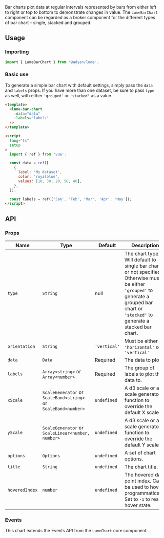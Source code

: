 Bar charts plot data at regular intervals represented by bars from either left to right or top to bottom to demonstrate changes in value. The `LumeBarChart` component can be regarded as a broker component for the different types of bar chart - single, stacked and grouped.

## Usage

### Importing

```ts
import { LumeBarChart } from '@adyen/lume';
```

### Basic use

To generate a simple bar chart with default settings, simply pass the `data` and `labels` props. If you have more than one dataset, be sure to pass `type` as well, with either `'grouped'` or `'stacked'` as a value.

```html
<template>
  <lume-bar-chart
    :data="data"
    :labels="labels"
  />
</template>

<script
  lang="ts"
  setup
>
  import { ref } from 'vue';

  const data = ref([
    {
      label: 'My dataset',
      color: 'royalblue',
      values: [10, 30, 20, 50, 40],
    },
  ]);

  const labels = ref(['Jan', 'Feb', 'Mar', 'Apr', 'May']);
</script>
```

## API

### Props

| Name           | Type                                                           | Default      | Description                                                                                                                                                                             |
| -------------- | -------------------------------------------------------------- | ------------ | --------------------------------------------------------------------------------------------------------------------------------------------------------------------------------------- |
| `type`         | `String`                                                       | null         | The chart type. Will default to single bar chart or not specified. Otherwise must be either `'grouped'` to generate a grouped bar chart or `'stacked'` to generate a stacked bar chart. |
| `orientation`  | `String`                                                       | `'vertical'` | Must be either `'horizontal'` or `'vertical'`                                                                                                                                           |
| `data`         | `Data`                                                         | Required     | The data to plot.                                                                                                                                                                       |
| `labels`       | `Array<string>` or `Array<number>`                             | Required     | The group of labels to plot the data to.                                                                                                                                                |
| `xScale`       | `ScaleGenerator` or `ScaleBand<string>` or `ScaleBand<number>` | `undefined`  | A d3 scale or a scale generator function to override the default X scale.                                                                                                               |
| `yScale`       | `ScaleGenerator` or `ScaleLinear<number, number>`              | `undefined`  | A d3 scale or a scale generator function to override the default Y scale.                                                                                                               |
| `options`      | `Options`                                                      | `undefined`  | A set of chart options.                                                                                                                                                                 |
| `title`        | `String`                                                       | `undefined`  | The chart title.                                                                                                                                                                        |
| `hoveredIndex` | `number`                                                       | `undefined`  | The hovered data point index. Can be used to hover programmatically. Set to `-1` to reset hover state.                                                                                  |

### Events

This chart extends the Events API from the `LumeChart` core component.
